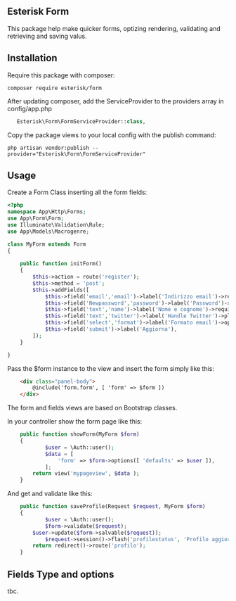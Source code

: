 ## Esterisk Form

This package help make quicker forms, optizing rendering, validating and retrieving and saving valus.

## Installation

Require this package with composer:

```shell
composer require esterisk/form
```

After updating composer, add the ServiceProvider to the providers array in config/app.php

```php
   Esterisk\Form\FormServiceProvider::class,
```
Copy the package views to your local config with the publish command:

```shell
php artisan vendor:publish --provider="Esterisk\Form\FormServiceProvider"
```

## Usage

Create a Form Class inserting all the form fields:

```php
<?php
namespace App\Http\Forms;
use App\Form\Form;
use Illuminate\Validation\Rule;
use App\Models\Macrogenre;

class MyForm extends Form
{
	
	public function initForm() 
	{
		$this->action = route('register');
		$this->method = 'post';
		$this->addFields([
			$this->field('email','email')->label('Indirizzo email')->required()->rule(Rule::unique('users')),
			$this->field('Newpassword','password')->label('Password')->required(),
			$this->field('text','name')->label('Nome e cognome')->required(),
			$this->field('text','twitter')->label('Handle Twitter')->placeholder('@'),
			$this->field('select','format')->label('Formato email')->options([ 'text' => 'Text', 'html' => 'Html' ])->setDefaultValue('html'),
			$this->field('submit')->label('Aggiorna'),
		]);
	}

}
```

Pass the $form instance to the view and insert the form simply like this:

```html
	<div class="panel-body">
		@include('form.form', [ 'form' => $form ])
	</div>

```

The form and fields views are based on Bootstrap classes.

In your controller show the form page like this:

```php
    public function showForm(MyForm $form)
    {
    		$user = \Auth::user();
    		$data = [
    			'form' => $form->options([ 'defaults' => $user ]),
    		];
        return view('mypageview', $data );
    }
```

And get and validate like this:

```php
    public function saveProfile(Request $request, MyForm $form)
    {
    		$user = \Auth::user();
    		$form->validate($request);
	   	$user->update($form->salvable($request));
	    	$request->session()->flash('profilestatus', 'Profilo aggiornato');
        return redirect()->route('profilo');
    }
```

## Fields Type and options

tbc.



